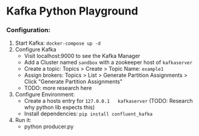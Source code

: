 # Kafka Python Playground


### Configuration:

1) Start Kafka: `docker-compose up -d`
2) Configure Kafka
   - Visit localhost:9000 to see the Kafka Manager
   - Add a Cluster named `sandbox` with a zookeeper host of `kafkaserver`
   - Create a topic: Topics > Create > Topic Name: `example1`
   - Assign brokers: Topics > List > Generate Partition Assignments > Click "Generate Partition Assignments"
   - TODO: more research here
3) Configure Environment:
   - Create a hosts entry for `127.0.0.1   kafkaserver` (TODO: Research why python lib expects this)
   - Install dependencies: `pip install confluent_kafka`
4) Run it:
   - python producer.py